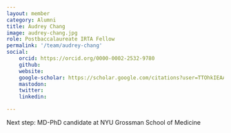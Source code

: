 ```yaml
---
layout: member
category: Alumni
title: Audrey Chang
image: audrey-chang.jpg
role: Postbaccalaureate IRTA Fellow
permalink: '/team/audrey-chang'
social:
    orcid: https://orcid.org/0000-0002-2532-9780
    github: 
    website: 
    google-scholar: https://scholar.google.com/citations?user=TTOhkIEAAAAJ
    mastodon:
    twitter: 
    linkedin: 

---
```

Next step: MD-PhD candidate at NYU Grossman School of Medicine
